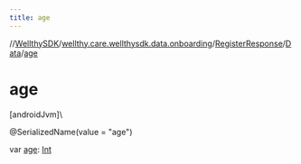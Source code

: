 ```yaml
---
title: age
---
```

//[WellthySDK](../../../../index.html)/[wellthy.care.wellthysdk.data.onboarding](../../index.html)/[RegisterResponse](../index.html)/[Data](index.html)/[age](age.html)



# age



[androidJvm]\




@SerializedName(value = "age")



var [age](age.html): [Int](https://kotlinlang.org/api/latest/jvm/stdlib/kotlin/-int/index.html)




